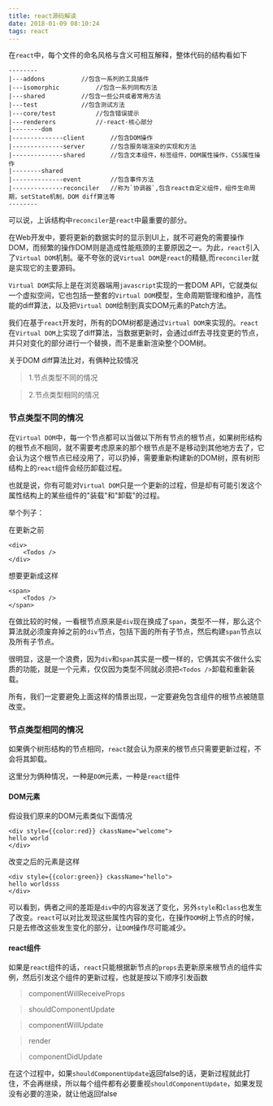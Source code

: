 ```yaml
---
title: react源码解读
date: 2018-01-09 08:10:24
tags: react
---
```


在`react`中，每个文件的命名风格与含义可相互解释，整体代码的结构看如下

```
--------
|---addons			//包含一系列的工具插件
|---isomorphic			//包含一系列同构方法
|---shared			//包含一些公共或者常用方法
|---test			//包含测试方法
|---core/test			//包含错误提示
|---renderers			//·react·核心部分
|--------dom
|--------------client		//包含DOM操作
|--------------server		//包含服务端渲染的实现和方法
|--------------shared		//包含文本组件，标签组件，DOM属性操作，CSS属性操作
|--------shared
|--------------event		//包含事件方法
|--------------reconciler	//称为`协调器`,包含react自定义组件，组件生命周期，setState机制，DOM diff算法等
--------

```

可以说，上诉结构中`reconciler`是`react`中最重要的部分。

在Web开发中，要将更新的数据实时的显示到UI上，就不可避免的需要操作DOM，而频繁的操作DOM则是造成性能瓶颈的主要原因之一。为此，`react`引入了`Virtual DOM`机制。毫不夸张的说`Virtual DOM`是`react`的精髓,而`reconciler`就是实现它的主要源码。

`Virtual DOM`实际上是在浏览器端用`javascript`实现的一套DOM API，它就类似一个虚拟空间，它也包括一整套的`Virtual DOM`模型，生命周期管理和维护，高性能的diff算法，以及把`Virtual DOM`绘制到真实DOM元素的Patch方法。

我们在基于`react`开发时，所有的DOM树都是通过`Virtual DOM`来实现的。`react`在`Virtual DOM`上实现了diff算法，当数据更新时，会通过diff去寻找变更的节点，并只对变化的部分进行一个替换，而不是重新渲染整个DOM树。

关于DOM diff算法比对，有俩种比较情况

> 1.节点类型不同的情况

> 2.节点类型相同的情况


### 节点类型不同的情况

在`Virtual DOM`中，每一个节点都可以当做以下所有节点的根节点，如果树形结构的根节点不相同，就不需要考虑原来的那个根节点是不是移动到其他地方去了，它会认为这个根节点已经没用了，可以扔掉，需要重新构建新的DOM树，原有树形结构上的`react`组件会经历卸载过程。

也就是说，你有可能对`Virtual DOM`只是一个更新的过程，但是却有可能引发这个属性结构上的某些组件的"装载"和"卸载"的过程。

举个列子：

在更新之前

```
<div>
	<Todos />
</div>
```

想要更新成这样

```
<span>
	<Todos />
</span>
```

在做比较的时候，一看根节点原来是`div`现在换成了`span`，类型不一样，那么这个算法就必须废弃掉之前的`div`节点，包括下面的所有子节点，然后构建`span`节点以及所有子节点。

很明显，这是一个浪费，因为`div`和`span`其实是一模一样的，它俩其实不做什么实质的功能，就是一个元素，仅仅因为类型不同就必须把`<Todos />`卸载和重新装载。

所有，我们一定要避免上面这样的情景出现，一定要避免包含组件的根节点被随意改变。


### 节点类型相同的情况

如果俩个树形结构的节点相同，`react`就会认为原来的根节点只需要更新过程，不会将其卸载。

这里分为俩种情况，一种是`DOM`元素，一种是`react`组件

#### DOM元素

假设我们原来的DOM元素类似下面情况

```
<div style={{color:red}} ckassName="welcome">
hello world
</div>
```

改变之后的元素是这样

```
<div style={{color:green}} ckassName="hello">
hello worldsss
</div>
```

可以看到，俩者之间的差距是`div`中的内容发送了变化，另外`style`和`class`也发生了改变。`react`可以对比发现这些属性内容的变化，在操作`DOM`树上节点的时候，只是去修改这些发生变化的部分，让`DOM`操作尽可能减少。

#### react组件

如果是`react`组件的话，`react`只能根据新节点的`props`去更新原来根节点的组件实例，然后引发这个组件的更新过程，也就是按以下顺序引发函数

> componentWillReceiveProps

> shouldComponentUpdate

> componentWillUpdate

> render 

> componentDidUpdate


在这个过程中，如果`shouldComponentUpdate`返回false的话，更新过程就此打住，不会再继续，所以每个组件都有必要重视`shouldComponentUpdate`，如果发现没有必要的渲染，就让他返回false